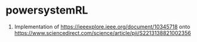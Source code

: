 # powersystemRL

1) Implementation of https://ieeexplore.ieee.org/document/10345718 onto https://www.sciencedirect.com/science/article/pii/S2213138821002356

